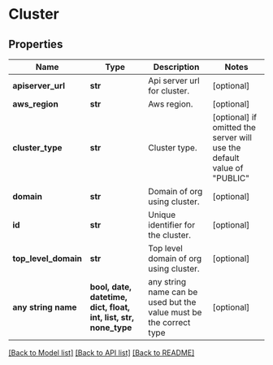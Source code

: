 # Cluster


## Properties
Name | Type | Description | Notes
------------ | ------------- | ------------- | -------------
**apiserver_url** | **str** | Api server url for cluster. | [optional] 
**aws_region** | **str** | Aws region. | [optional] 
**cluster_type** | **str** | Cluster type. | [optional]  if omitted the server will use the default value of "PUBLIC"
**domain** | **str** | Domain of org using cluster. | [optional] 
**id** | **str** | Unique identifier for the cluster. | [optional] 
**top_level_domain** | **str** | Top level domain of org using cluster. | [optional] 
**any string name** | **bool, date, datetime, dict, float, int, list, str, none_type** | any string name can be used but the value must be the correct type | [optional]

[[Back to Model list]](../README.md#documentation-for-models) [[Back to API list]](../README.md#documentation-for-api-endpoints) [[Back to README]](../README.md)



